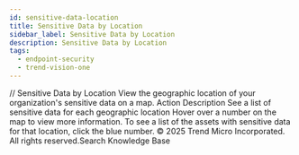 ```yaml
---
id: sensitive-data-location
title: Sensitive Data by Location
sidebar_label: Sensitive Data by Location
description: Sensitive Data by Location
tags:
  - endpoint-security
  - trend-vision-one
---
```


/*<![CDATA[*/ $('#title').html($('meta[name=map-description]').attr('content')); /*]]>*/ Sensitive Data by Location View the geographic location of your organization's sensitive data on a map. Action Description See a list of sensitive data for each geographic location Hover over a number on the map to view more information. To see a list of the assets with sensitive data for that location, click the blue number. © 2025 Trend Micro Incorporated. All rights reserved.Search Knowledge Base